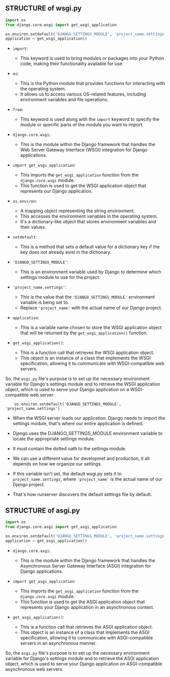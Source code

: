 ## STRUCTURE of wsgi.py 

```python
import os
from django.core.wsgi import get_wsgi_application

os.environ.setdefault('DJANGO_SETTINGS_MODULE', 'project_name.settings')
application = get_wsgi_application()
```

* `import`: 
    + This keyword is used to bring modules or packages into your Python code, making their functionality available for use.

* `os`: 
    + This is the Python module that provides functions for interacting with the operating system. 
    + It allows us to access various OS-related features, including environment variables and file operations.

* `from`:
    + This keyword is used along with the `import` keyword to specify the module or specific parts of the module you want to import.

* `django.core.wsgi`:
    + This is the module within the Django framework that handles the Web Server Gateway Interface (WSGI) integration for Django applications.

* `import get_wsgi_application`:
    + This imports the `get_wsgi_application` function from the `django.core.wsgi` module.
    + This function is used to get the WSGI application object that represents our Django application.

* `os.environ`:
    + A mapping object representing the string environment.
    + This accesses the environment variables in the operating system.
    + It's a dictionary-like object that stores environment variables and their values. 

* `setdefault`:
    + This is a method that sets a default value for a dictionary key if the key does not already exist in the dictionary.

* `'DJANGO_SETTINGS_MODULE'`:
    + This is an environment variable used by Django to determine which settings module to use for the project.

* `'project_name.settings'`:
    + This is the value that the `'DJANGO_SETTINGS_MODULE'` environment variable is being set to.
    + Replace `'project_name'` with the actual name of our Django project.

* `application`:
    + This is a variable name chosen to store the WSGI application object that will be returned by the `get_wsgi_application()` function.

* `get_wsgi_application()`:
    + This is a function call that retrieves the WSGI application object.
    + This object is an instance of a class that implements the WSGI specification, allowing it to communicate with WSGI-compatible web servers.

So, the `wsgi.py` file's purpose is to set up the necessary environment variable for Django's settings module and to retrieve the WSGI application object, which is used to serve your Django application on a WSGI-compatible web server.



```
    os.environ.setdefault('DJANGO_SETTINGS_MODULE', 'project_name.settings')
```

- When the WSGI server loads our application. Django needs to import the settings module, that's where our entire application is defined.

- Django uses the DJANGO_SETTINGS_MODULE environment variable to locate the appropriate settings module.

- It must contain the dotted oath to the settings module.

- We can use a different value for developmet and production, it all depends on how we organize our settings.

- If this variable isn't set, the default wsgi.py sets it to *`project_name.settings`*, where `'project_name'` is the actual name of our Django project.

- That's how runserver discovers the default settings file by default.



## STRUCTURE of asgi.py

```python
import os
from django.core.asgi import get_asgi_application

os.environ.setdefault('DJANGO_SETTINGS_MODULE', 'project_name.settings')
application = get_asgi_application()
```


- `django.core.asgi`:
    + This is the module within the Django framework that handles the Asynchronous Server Gateway Interface (ASGI) integration for Django applications.

- `import get_asgi_application`:
    + This imports the `get_asgi_application` function from the `django.core.asgi` module.
    + This function is used to get the ASGI application object that represents your Django application in an asynchronous context.

- `get_asgi_application()`:
    + This is a function call that retrieves the ASGI application object.
    + This object is an instance of a class that implements the ASGI specification, allowing it to communicate with ASGI-compatible servers in an asynchronous manner.

So, the `asgi.py` file's purpose is to set up the necessary environment variable for Django's settings module and to retrieve the ASGI application object, which is used to serve your Django application on ASGI-compatible asynchronous web servers.